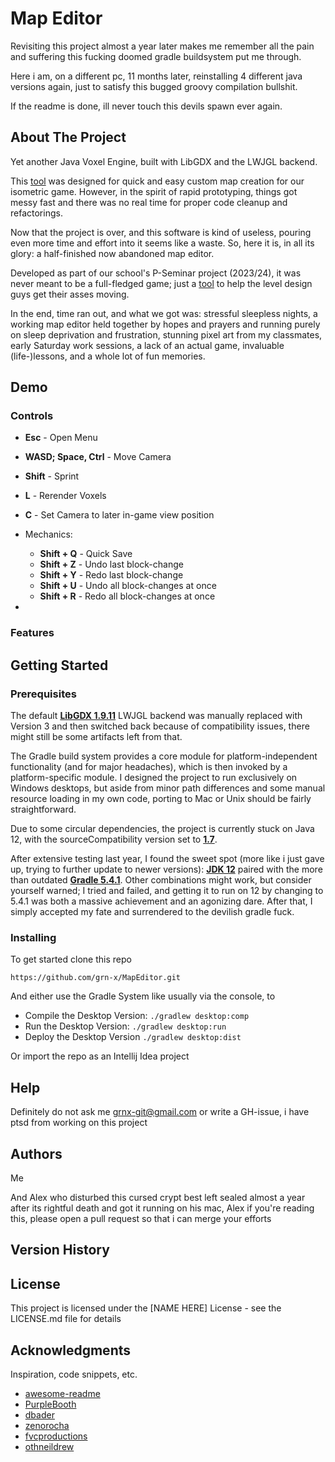 # Map Editor



Revisiting this project almost a year later makes me remember all the 
pain and suffering this fucking doomed gradle buildsystem put me through. 

Here i am, on a different pc, 11 months later, reinstalling 4 different java versions again,
just to satisfy this bugged groovy compilation bullshit.

If the readme is done, ill never touch this devils spawn ever again.

## About The Project

Yet another Java Voxel Engine, built with LibGDX and the LWJGL backend.

This [tool](https://youtu.be/NfpwKs1REg0) was designed for quick and easy custom map creation for our isometric game. However, in the spirit of rapid prototyping, things got messy fast and there was no real time for proper code cleanup and refactorings.

Now that the project is over, and this software is kind of useless, pouring even more time and effort into it seems like a waste. So, here it is, in all its glory: a half-finished now abandoned map editor.

Developed as part of our school's P-Seminar project (2023/24), it was never meant to be a full-fledged game; just a [tool](https://www.youtube.com/watch?v=h_TUP2vuaDs&list=PLESF6Vbm19P2wpGKnhaIoivBvjmuTBZJp&index=1) to help the level design guys get their asses moving.

In the end, time ran out, and what we got was: stressful sleepless nights, a working map editor held together by hopes and prayers and running purely on sleep deprivation and frustration, stunning pixel art from my classmates, early Saturday work sessions, a lack of an actual game, invaluable (life-)lessons, and a whole lot of fun memories.

## Demo
### Controls
* **Esc** - Open Menu
* **WASD; Space, Ctrl** - Move Camera
* **Shift** - Sprint
* **L** - Rerender Voxels
* **C** - Set Camera to later in-game view position


* Mechanics:
  - **Shift + Q** - Quick Save
  - **Shift + Z** - Undo last block-change
  - **Shift + Y** - Redo last block-change
  - **Shift + U** - Undo all block-changes at once
  - **Shift + R** - Redo all block-changes at once
* 

### Features

## Getting Started

### Prerequisites
The default <ins>**LibGDX 1.9.11**</ins> LWJGL backend was manually replaced with Version 3 and then switched back because of compatibility issues, there might still be some artifacts left from that.

The Gradle build system provides a core module for platform-independent functionality (and for major headaches), which is then invoked by a platform-specific module. I designed the project to run exclusively on Windows desktops, but aside from minor path differences and some manual resource loading in my own code, porting to Mac or Unix should be fairly straightforward.

Due to some circular dependencies, the project is currently stuck on Java 12, with the sourceCompatibility version set to <ins>**1.7**</ins>.

After extensive testing last year, I found the sweet spot (more like i just gave up, trying to further update to newer versions): <ins>**JDK 12**</ins> paired with the more than outdated <ins>**Gradle 5.4.1**</ins>. Other combinations might work, but consider yourself warned; I tried and failed, and getting it to run on 12 by changing to 5.4.1 was both a massive achievement and an agonizing dare. After that, I simply accepted my fate and surrendered to the devilish gradle fuck.

### Installing

To get started clone this repo

```
https://github.com/grn-x/MapEditor.git
```

And either use the Gradle System like usually via the console, to
* Compile the Desktop Version: ```./gradlew desktop:comp```
* Run the Desktop Version: ```./gradlew desktop:run```
* Deploy the Desktop Version ```./gradlew desktop:dist```

Or import the repo as an Intellij Idea project



## Help

Definitely do not ask me <grnx-git@gmail.com> or write a GH-issue, i have ptsd from working on this project


## Authors

Me

And Alex who disturbed this cursed crypt best left sealed almost a year after its rightful death and got it running on his mac,
Alex if you're reading this, please open a pull request so that i can merge your efforts

## Version History



## License

This project is licensed under the [NAME HERE] License - see the LICENSE.md file for details

## Acknowledgments

Inspiration, code snippets, etc.
* [awesome-readme](https://github.com/matiassingers/awesome-readme)
* [PurpleBooth](https://gist.github.com/PurpleBooth/109311bb0361f32d87a2)
* [dbader](https://github.com/dbader/readme-template)
* [zenorocha](https://gist.github.com/zenorocha/4526327)
* [fvcproductions](https://gist.github.com/fvcproductions/1bfc2d4aecb01a834b46)
* [othneildrew](https://github.com/othneildrew/Best-README-Template)